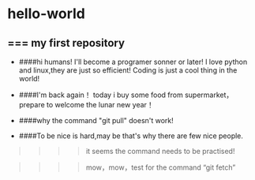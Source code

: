 # hello-world
===
my first repository
---
* ####hi humans!
    I'll become a programer sonner or later!
    I love python and linux,they are just so efficient!
    Coding is just a cool thing in the world!

* ####I'm back again！
today i buy some food from supermarket，<br>prepare to welcome the lunar new year！

* ####why the command "git pull" doesn't work!

* ####To be nice is hard,may be that's why there are few nice people. 

>>>>it seems the command needs to be practised!

>>>>mow，mow，test for the command “git fetch”
